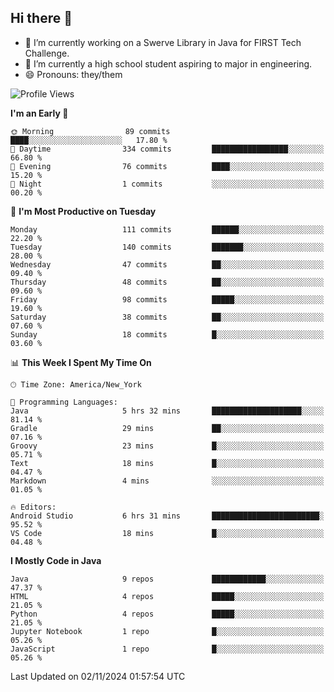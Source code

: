 ## Hi there 👋

- 🔭 I’m currently working on a Swerve Library in Java for FIRST Tech Challenge.
- 🌱 I’m currently a high school student aspiring to major in engineering.
- 😄 Pronouns: they/them

<!--START_SECTION:waka-->
![Profile Views](http://img.shields.io/badge/Profile%20Views-3-blue)

**I'm an Early 🐤** 

```text
🌞 Morning                89 commits          ████░░░░░░░░░░░░░░░░░░░░░   17.80 % 
🌆 Daytime                334 commits         █████████████████░░░░░░░░   66.80 % 
🌃 Evening                76 commits          ████░░░░░░░░░░░░░░░░░░░░░   15.20 % 
🌙 Night                  1 commits           ░░░░░░░░░░░░░░░░░░░░░░░░░   00.20 % 
```
📅 **I'm Most Productive on Tuesday** 

```text
Monday                   111 commits         ██████░░░░░░░░░░░░░░░░░░░   22.20 % 
Tuesday                  140 commits         ███████░░░░░░░░░░░░░░░░░░   28.00 % 
Wednesday                47 commits          ██░░░░░░░░░░░░░░░░░░░░░░░   09.40 % 
Thursday                 48 commits          ██░░░░░░░░░░░░░░░░░░░░░░░   09.60 % 
Friday                   98 commits          █████░░░░░░░░░░░░░░░░░░░░   19.60 % 
Saturday                 38 commits          ██░░░░░░░░░░░░░░░░░░░░░░░   07.60 % 
Sunday                   18 commits          █░░░░░░░░░░░░░░░░░░░░░░░░   03.60 % 
```


📊 **This Week I Spent My Time On** 

```text
🕑︎ Time Zone: America/New_York

💬 Programming Languages: 
Java                     5 hrs 32 mins       ████████████████████░░░░░   81.14 % 
Gradle                   29 mins             ██░░░░░░░░░░░░░░░░░░░░░░░   07.16 % 
Groovy                   23 mins             █░░░░░░░░░░░░░░░░░░░░░░░░   05.71 % 
Text                     18 mins             █░░░░░░░░░░░░░░░░░░░░░░░░   04.47 % 
Markdown                 4 mins              ░░░░░░░░░░░░░░░░░░░░░░░░░   01.05 % 

🔥 Editors: 
Android Studio           6 hrs 31 mins       ████████████████████████░   95.52 % 
VS Code                  18 mins             █░░░░░░░░░░░░░░░░░░░░░░░░   04.48 % 
```

**I Mostly Code in Java** 

```text
Java                     9 repos             ████████████░░░░░░░░░░░░░   47.37 % 
HTML                     4 repos             █████░░░░░░░░░░░░░░░░░░░░   21.05 % 
Python                   4 repos             █████░░░░░░░░░░░░░░░░░░░░   21.05 % 
Jupyter Notebook         1 repo              █░░░░░░░░░░░░░░░░░░░░░░░░   05.26 % 
JavaScript               1 repo              █░░░░░░░░░░░░░░░░░░░░░░░░   05.26 % 
```




 Last Updated on 02/11/2024 01:57:54 UTC
<!--END_SECTION:waka-->

